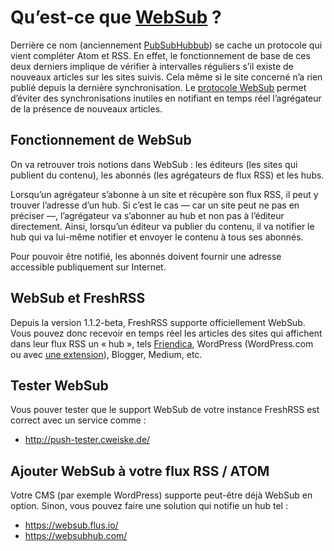 # Qu’est-ce que [WebSub](https://www.w3.org/TR/websub/) ?

Derrière ce nom (anciennement [PubSubHubbub](https://github.com/pubsubhubbub/PubSubHubbub)) se cache un protocole qui vient compléter Atom et RSS.
En effet, le fonctionnement de base de ces deux derniers implique de vérifier à intervalles réguliers s’il existe de nouveaux articles sur les sites suivis.
Cela même si le site concerné n’a rien publié depuis la dernière synchronisation.
Le [protocole WebSub](https://www.w3.org/TR/websub/) permet d’éviter des synchronisations inutiles en notifiant en temps réel l’agrégateur de la présence de nouveaux articles.

## Fonctionnement de WebSub

On va retrouver trois notions dans WebSub : les éditeurs (les sites qui publient du contenu), les abonnés (les agrégateurs de flux RSS) et les hubs.

Lorsqu’un agrégateur s’abonne à un site et récupère son flux RSS, il peut y trouver l’adresse d’un hub.
Si c’est le cas — car un site peut ne pas en préciser —, l’agrégateur va s’abonner au hub et non pas à l’éditeur directement.
Ainsi, lorsqu’un éditeur va publier du contenu, il va notifier le hub qui va lui-même notifier et envoyer le contenu à tous ses abonnés.

Pour pouvoir être notifié, les abonnés doivent fournir une adresse accessible publiquement sur Internet.

## WebSub et FreshRSS

Depuis la version 1.1.2-beta, FreshRSS supporte officiellement WebSub.
Vous pouvez donc recevoir en temps réel les articles des sites qui affichent dans leur flux RSS un « hub »,
tels [Friendica](https://friendi.ca), WordPress (WordPress.com ou avec [une extension](https://wordpress.org/plugins/pubsubhubbub/)), Blogger, Medium, etc.

## Tester WebSub

Vous pouver tester que le support WebSub de votre instance FreshRSS est correct avec un service comme :

* <http://push-tester.cweiske.de/>

## Ajouter WebSub à votre flux RSS / ATOM

Votre CMS (par exemple WordPress) supporte peut-être déjà WebSub en option. Sinon, vous pouvez faire une solution qui notifie un hub tel :

* <https://websub.flus.io/>
* <https://websubhub.com/>
